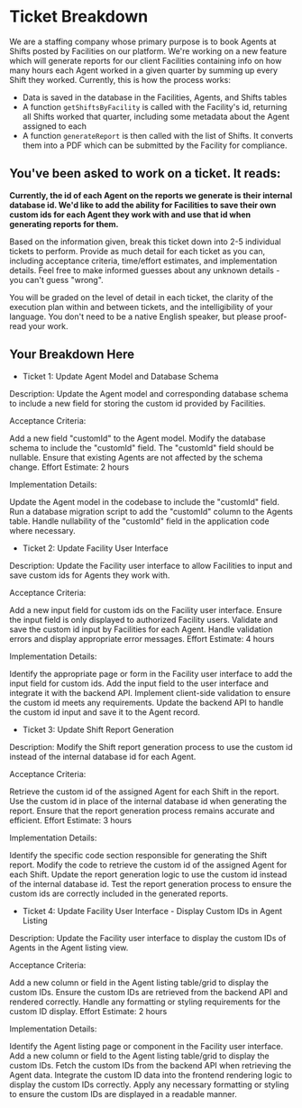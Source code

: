 # Ticket Breakdown
We are a staffing company whose primary purpose is to book Agents at Shifts posted by Facilities on our platform. We're working on a new feature which will generate reports for our client Facilities containing info on how many hours each Agent worked in a given quarter by summing up every Shift they worked. Currently, this is how the process works:

- Data is saved in the database in the Facilities, Agents, and Shifts tables
- A function `getShiftsByFacility` is called with the Facility's id, returning all Shifts worked that quarter, including some metadata about the Agent assigned to each
- A function `generateReport` is then called with the list of Shifts. It converts them into a PDF which can be submitted by the Facility for compliance.

## You've been asked to work on a ticket. It reads:

**Currently, the id of each Agent on the reports we generate is their internal database id. We'd like to add the ability for Facilities to save their own custom ids for each Agent they work with and use that id when generating reports for them.**


Based on the information given, break this ticket down into 2-5 individual tickets to perform. Provide as much detail for each ticket as you can, including acceptance criteria, time/effort estimates, and implementation details. Feel free to make informed guesses about any unknown details - you can't guess "wrong".


You will be graded on the level of detail in each ticket, the clarity of the execution plan within and between tickets, and the intelligibility of your language. You don't need to be a native English speaker, but please proof-read your work.

## Your Breakdown Here

* Ticket 1: Update Agent Model and Database Schema

Description: Update the Agent model and corresponding database schema to include a new field for storing the custom id provided by Facilities.

Acceptance Criteria:

Add a new field "customId" to the Agent model.
Modify the database schema to include the "customId" field.
The "customId" field should be nullable.
Ensure that existing Agents are not affected by the schema change.
Effort Estimate: 2 hours

Implementation Details:

Update the Agent model in the codebase to include the "customId" field.
Run a database migration script to add the "customId" column to the Agents table.
Handle nullability of the "customId" field in the application code where necessary.


* Ticket 2: Update Facility User Interface

Description: Update the Facility user interface to allow Facilities to input and save custom ids for Agents they work with.

Acceptance Criteria:

Add a new input field for custom ids on the Facility user interface.
Ensure the input field is only displayed to authorized Facility users.
Validate and save the custom id input by Facilities for each Agent.
Handle validation errors and display appropriate error messages.
Effort Estimate: 4 hours

Implementation Details:

Identify the appropriate page or form in the Facility user interface to add the input field for custom ids.
Add the input field to the user interface and integrate it with the backend API.
Implement client-side validation to ensure the custom id meets any requirements.
Update the backend API to handle the custom id input and save it to the Agent record.


* Ticket 3: Update Shift Report Generation

Description: Modify the Shift report generation process to use the custom id instead of the internal database id for each Agent.

Acceptance Criteria:

Retrieve the custom id of the assigned Agent for each Shift in the report.
Use the custom id in place of the internal database id when generating the report.
Ensure that the report generation process remains accurate and efficient.
Effort Estimate: 3 hours

Implementation Details:

Identify the specific code section responsible for generating the Shift report.
Modify the code to retrieve the custom id of the assigned Agent for each Shift.
Update the report generation logic to use the custom id instead of the internal database id.
Test the report generation process to ensure the custom ids are correctly included in the generated reports.


* Ticket 4: Update Facility User Interface - Display Custom IDs in Agent Listing

Description: Update the Facility user interface to display the custom IDs of Agents in the Agent listing view.

Acceptance Criteria:

Add a new column or field in the Agent listing table/grid to display the custom IDs.
Ensure the custom IDs are retrieved from the backend API and rendered correctly.
Handle any formatting or styling requirements for the custom ID display.
Effort Estimate: 2 hours

Implementation Details:

Identify the Agent listing page or component in the Facility user interface.
Add a new column or field to the Agent listing table/grid to display the custom IDs.
Fetch the custom IDs from the backend API when retrieving the Agent data.
Integrate the custom ID data into the frontend rendering logic to display the custom IDs correctly.
Apply any necessary formatting or styling to ensure the custom IDs are displayed in a readable manner.
